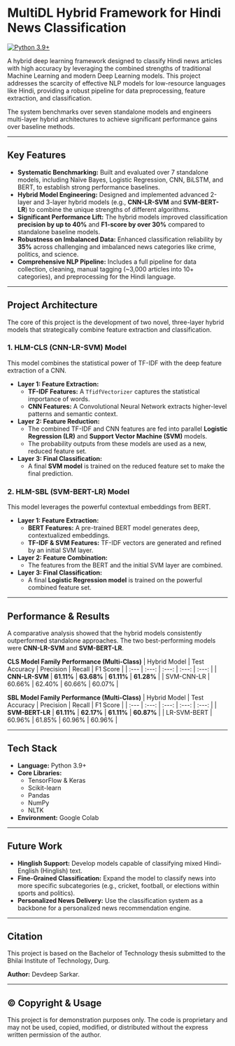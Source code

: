 # MultiDL Hybrid Framework for Hindi News Classification

[![Python 3.9+](https://img.shields.io/badge/python-3.9+-blue.svg)](https://www.python.org/downloads/)

A hybrid deep learning framework designed to classify Hindi news articles with high accuracy by leveraging the combined strengths of traditional Machine Learning and modern Deep Learning models. This project addresses the scarcity of effective NLP models for low-resource languages like Hindi, providing a robust pipeline for data preprocessing, feature extraction, and classification.

The system benchmarks over seven standalone models and engineers multi-layer hybrid architectures to achieve significant performance gains over baseline methods.

---
## Key Features

* **Systematic Benchmarking:** Built and evaluated over 7 standalone models, including Naïve Bayes, Logistic Regression, CNN, BiLSTM, and BERT, to establish strong performance baselines.
* **Hybrid Model Engineering:** Designed and implemented advanced 2-layer and 3-layer hybrid models (e.g., **CNN-LR-SVM** and **SVM-BERT-LR**) to combine the unique strengths of different algorithms.
* **Significant Performance Lift:** The hybrid models improved classification **precision by up to 40%** and **F1-score by over 30%** compared to standalone baseline models.
* **Robustness on Imbalanced Data:** Enhanced classification reliability by **35%** across challenging and imbalanced news categories like crime, politics, and science.
* **Comprehensive NLP Pipeline:** Includes a full pipeline for data collection, cleaning, manual tagging (~3,000 articles into 10+ categories), and preprocessing for the Hindi language.

---
## Project Architecture

The core of this project is the development of two novel, three-layer hybrid models that strategically combine feature extraction and classification.



### 1. HLM-CLS (CNN-LR-SVM) Model

This model combines the statistical power of TF-IDF with the deep feature extraction of a CNN.

* **Layer 1: Feature Extraction:**
    * **TF-IDF Features:** A `TfidfVectorizer` captures the statistical importance of words.
    * **CNN Features:** A Convolutional Neural Network extracts higher-level patterns and semantic context.
* **Layer 2: Feature Reduction:**
    * The combined TF-IDF and CNN features are fed into parallel **Logistic Regression (LR)** and **Support Vector Machine (SVM)** models.
    * The probability outputs from these models are used as a new, reduced feature set.
* **Layer 3: Final Classification:**
    * A final **SVM model** is trained on the reduced feature set to make the final prediction.

### 2. HLM-SBL (SVM-BERT-LR) Model

This model leverages the powerful contextual embeddings from BERT.

* **Layer 1: Feature Extraction:**
    * **BERT Features:** A pre-trained BERT model generates deep, contextualized embeddings.
    * **TF-IDF & SVM Features:** TF-IDF vectors are generated and refined by an initial SVM layer.
* **Layer 2: Feature Combination:**
    * The features from the BERT and the initial SVM layer are combined.
* **Layer 3: Final Classification:**
    * A final **Logistic Regression model** is trained on the powerful combined feature set.

---
## Performance & Results

A comparative analysis showed that the hybrid models consistently outperformed standalone approaches. The two best-performing models were **CNN-LR-SVM** and **SVM-BERT-LR**.

**CLS Model Family Performance (Multi-Class)**
| Hybrid Model | Test Accuracy | Precision | Recall | F1 Score |
| :--- | :---: | :---: | :---: | :---: |
| **CNN-LR-SVM** | **61.11%** | **63.68%** | **61.11%** | **61.28%** |
| SVM-CNN-LR | 60.66% | 62.40% | 60.66% | 60.07% |

**SBL Model Family Performance (Multi-Class)**
| Hybrid Model | Test Accuracy | Precision | Recall | F1 Score |
| :--- | :---: | :---: | :---: | :---: |
| **SVM-BERT-LR** | **61.11%** | **62.17%** | **61.11%** | **60.87%** |
| LR-SVM-BERT | 60.96% | 61.85% | 60.96% | 60.96% |

---
## Tech Stack

* **Language:** Python 3.9+
* **Core Libraries:**
    * TensorFlow & Keras
    * Scikit-learn
    * Pandas
    * NumPy
    * NLTK
* **Environment:** Google Colab

---
## Future Work

* **Hinglish Support:** Develop models capable of classifying mixed Hindi-English (Hinglish) text.
* **Fine-Grained Classification:** Expand the model to classify news into more specific subcategories (e.g., cricket, football, or elections within sports and politics).
* **Personalized News Delivery:** Use the classification system as a backbone for a personalized news recommendation engine.

---
## Citation

This project is based on the Bachelor of Technology thesis submitted to the Bhilai Institute of Technology, Durg.

**Author:** Devdeep Sarkar.

---
## ©️ Copyright & Usage

This project is for demonstration purposes only. The code is proprietary and may not be used, copied, modified, or distributed without the express written permission of the author.
